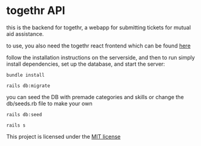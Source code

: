 # togethr API


this is the backend for togethr, a webapp for submitting tickets for mutual aid assistance.

to use, you also need the togethr react frontend which can be found [here](https://github.com/aaron-schuyler/togethr)

follow the installation instructions on the serverside, and then to run simply install dependencies, set up the database, and start the server:

`bundle install`

`rails db:migrate`

you can seed the DB with premade categories and skills or change the db/seeds.rb file to make your own

`rails db:seed`

`rails s`

This project is licensed under the [MIT license](https://choosealicense.com/licenses/mit/)
